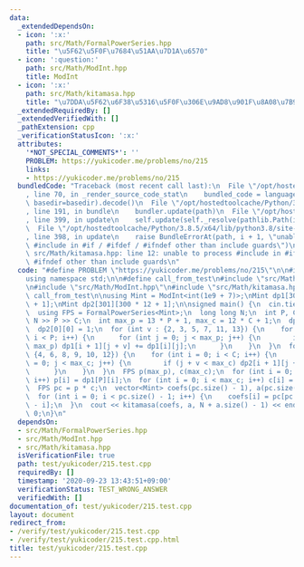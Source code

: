 ```yaml
---
data:
  _extendedDependsOn:
  - icon: ':x:'
    path: src/Math/FormalPowerSeries.hpp
    title: "\u5F62\u5F0F\u7684\u51AA\u7D1A\u6570"
  - icon: ':question:'
    path: src/Math/ModInt.hpp
    title: ModInt
  - icon: ':x:'
    path: src/Math/kitamasa.hpp
    title: "\u7DDA\u5F62\u6F38\u5316\u5F0F\u306E\u9AD8\u901F\u8A08\u7B97"
  _extendedRequiredBy: []
  _extendedVerifiedWith: []
  _pathExtension: cpp
  _verificationStatusIcon: ':x:'
  attributes:
    '*NOT_SPECIAL_COMMENTS*': ''
    PROBLEM: https://yukicoder.me/problems/no/215
    links:
    - https://yukicoder.me/problems/no/215
  bundledCode: "Traceback (most recent call last):\n  File \"/opt/hostedtoolcache/Python/3.8.5/x64/lib/python3.8/site-packages/onlinejudge_verify/documentation/build.py\"\
    , line 70, in _render_source_code_stat\n    bundled_code = language.bundle(stat.path,\
    \ basedir=basedir).decode()\n  File \"/opt/hostedtoolcache/Python/3.8.5/x64/lib/python3.8/site-packages/onlinejudge_verify/languages/cplusplus.py\"\
    , line 191, in bundle\n    bundler.update(path)\n  File \"/opt/hostedtoolcache/Python/3.8.5/x64/lib/python3.8/site-packages/onlinejudge_verify/languages/cplusplus_bundle.py\"\
    , line 399, in update\n    self.update(self._resolve(pathlib.Path(included), included_from=path))\n\
    \  File \"/opt/hostedtoolcache/Python/3.8.5/x64/lib/python3.8/site-packages/onlinejudge_verify/languages/cplusplus_bundle.py\"\
    , line 398, in update\n    raise BundleErrorAt(path, i + 1, \"unable to process\
    \ #include in #if / #ifdef / #ifndef other than include guards\")\nonlinejudge_verify.languages.cplusplus_bundle.BundleErrorAt:\
    \ src/Math/kitamasa.hpp: line 12: unable to process #include in #if / #ifdef /\
    \ #ifndef other than include guards\n"
  code: "#define PROBLEM \"https://yukicoder.me/problems/no/215\"\n\n#include <bits/stdc++.h>\n\
    using namespace std;\n\n#define call_from_test\n#include \"src/Math/FormalPowerSeries.hpp\"\
    \n#include \"src/Math/ModInt.hpp\"\n#include \"src/Math/kitamasa.hpp\"\n#undef\
    \ call_from_test\n\nusing Mint = ModInt<int(1e9 + 7)>;\nMint dp1[301][300 * 13\
    \ + 1];\nMint dp2[301][300 * 12 + 1];\n\nsigned main() {\n  cin.tie(0);\n  ios::sync_with_stdio(false);\n\
    \  using FPS = FormalPowerSeries<Mint>;\n  long long N;\n  int P, C;\n  cin >>\
    \ N >> P >> C;\n  int max_p = 13 * P + 1, max_c = 12 * C + 1;\n  dp1[0][0] = 1;\n\
    \  dp2[0][0] = 1;\n  for (int v : {2, 3, 5, 7, 11, 13}) {\n    for (int i = 0;\
    \ i < P; i++) {\n      for (int j = 0; j < max_p; j++) {\n        if (j + v <\
    \ max_p) dp1[i + 1][j + v] += dp1[i][j];\n      }\n    }\n  }\n  for (int v :\
    \ {4, 6, 8, 9, 10, 12}) {\n    for (int i = 0; i < C; i++) {\n      for (int j\
    \ = 0; j < max_c; j++) {\n        if (j + v < max_c) dp2[i + 1][j + v] += dp2[i][j];\n\
    \      }\n    }\n  }\n  FPS p(max_p), c(max_c);\n  for (int i = 0; i < max_p;\
    \ i++) p[i] = dp1[P][i];\n  for (int i = 0; i < max_c; i++) c[i] = dp2[C][i];\n\
    \  FPS pc = p * c;\n  vector<Mint> coefs(pc.size() - 1), a(pc.size() - 1, 1);\n\
    \  for (int i = 0; i < pc.size() - 1; i++) {\n    coefs[i] = pc[pc.size() - 1\
    \ - i];\n  }\n  cout << kitamasa(coefs, a, N + a.size() - 1) << endl;\n  return\
    \ 0;\n}\n"
  dependsOn:
  - src/Math/FormalPowerSeries.hpp
  - src/Math/ModInt.hpp
  - src/Math/kitamasa.hpp
  isVerificationFile: true
  path: test/yukicoder/215.test.cpp
  requiredBy: []
  timestamp: '2020-09-23 13:43:51+09:00'
  verificationStatus: TEST_WRONG_ANSWER
  verifiedWith: []
documentation_of: test/yukicoder/215.test.cpp
layout: document
redirect_from:
- /verify/test/yukicoder/215.test.cpp
- /verify/test/yukicoder/215.test.cpp.html
title: test/yukicoder/215.test.cpp
---
```

